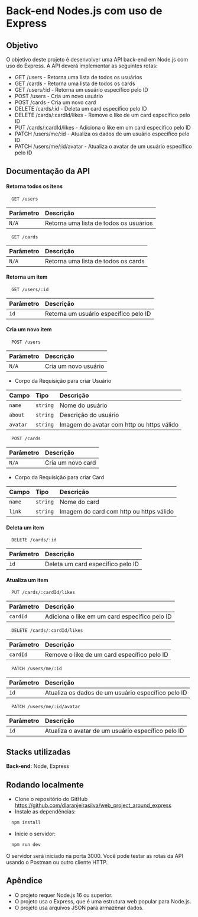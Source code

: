 
# Back-end Nodes.js com uso de Express

## Objetivo

O objetivo deste projeto é desenvolver uma API back-end em Node.js com uso do Express. A API deverá implementar as seguintes rotas:

* GET /users - Retorna uma lista de todos os usuários
* GET /cards - Retorna uma lista de todos os cards
* GET /users/:id - Retorna um usuário específico pelo ID
* POST /users - Cria um novo usuário
* POST /cards - Cria um novo card
* DELETE /cards/:id - Deleta um card específico pelo ID
* DELETE /cards/:cardId/likes - Remove o like de um card específico pelo ID
* PUT /cards/:cardId/likes - Adiciona o like em um card específico pelo ID
* PATCH /users/me/:id - Atualiza os dados de um usuário específico pelo ID
* PATCH /users/me/:id/avatar - Atualiza o avatar de um usuário específico pelo ID

## Documentação da API

#### Retorna todos os itens

```http
  GET /users
```

| Parâmetro   | Descrição                           |
| :---------- | :---------------------------------- |
| `N/A` | Retorna uma lista de todos os usuários |

```http
  GET /cards
```

| Parâmetro   | Descrição                           |
| :---------- | :---------------------------------- |
| `N/A` | Retorna uma lista de todos os cards |

#### Retorna um item

```http
  GET /users/:id
```

| Parâmetro   | Descrição                                   |
| :---------- | :------------------------------------------ |
| `id`      | Retorna um usuário específico pelo ID |

#### Cria um novo item

```http
  POST /users
```

| Parâmetro   | Descrição                                   |
| :---------- | :------------------------------------------ |
| `N/A`      | Cria um novo usuário |

* Corpo da Requisição para criar Usuário

| Campo   | Tipo   | Descrição |
| :------- | :---- | :------- |
| `name`   | `string`   | Nome do usuário |
| `about`   | `string`   | Descrição do usuário |
| `avatar`   | `string`   | Imagem do avatar com http ou https válido |

```http
  POST /cards
```

| Parâmetro   | Descrição                                   |
| :---------- | :------------------------------------------ |
| `N/A`      | Cria um novo card |

* Corpo da Requisição para criar Card

| Campo   | Tipo   | Descrição |
| :------- | :---- | :------- |
| `name`   | `string`   | Nome do card |
| `link`   | `string`   | Imagem do card com http ou https válido |

#### Deleta um item

```http
  DELETE /cards/:id
```

| Parâmetro   | Descrição                                   |
| :---------- | :------------------------------------------ |
| `id`      | Deleta um card específico pelo ID |

#### Atualiza um item

```http
  PUT /cards/:cardId/likes
```

| Parâmetro   | Descrição                                   |
| :---------- | :------------------------------------------ |
| `cardId`      | Adiciona o like em um card específico pelo ID |

```http
  DELETE /cards/:cardId/likes
```

| Parâmetro   | Descrição                                   |
| :---------- | :------------------------------------------ |
| `cardId`      | Remove o like de um card específico pelo ID |

```http
  PATCH /users/me/:id
```

| Parâmetro   | Descrição                                   |
| :---------- | :------------------------------------------ |
| `id`      | Atualiza os dados de um usuário específico pelo ID |

```http
  PATCH /users/me/:id/avatar
```

| Parâmetro   | Descrição                                   |
| :---------- | :------------------------------------------ |
| `id`      | Atualiza o avatar de um usuário específico pelo ID |

## Stacks utilizadas

**Back-end:** Node, Express

## Rodando localmente

* Clone o repositório do GitHub https://github.com/dlaranjeirasilva/web_project_around_express
* Instale as dependências:
```bash
  npm install
```
* Inicie o servidor:
```bash
  npm run dev
```

O servidor será iniciado na porta 3000. Você pode testar as rotas da API usando o Postman ou outro cliente HTTP.



    
## Apêndice

* O projeto requer Node.js 16 ou superior.
* O projeto usa o Express, que é uma estrutura web popular para Node.js.
* O projeto usa arquivos JSON para armazenar dados.
